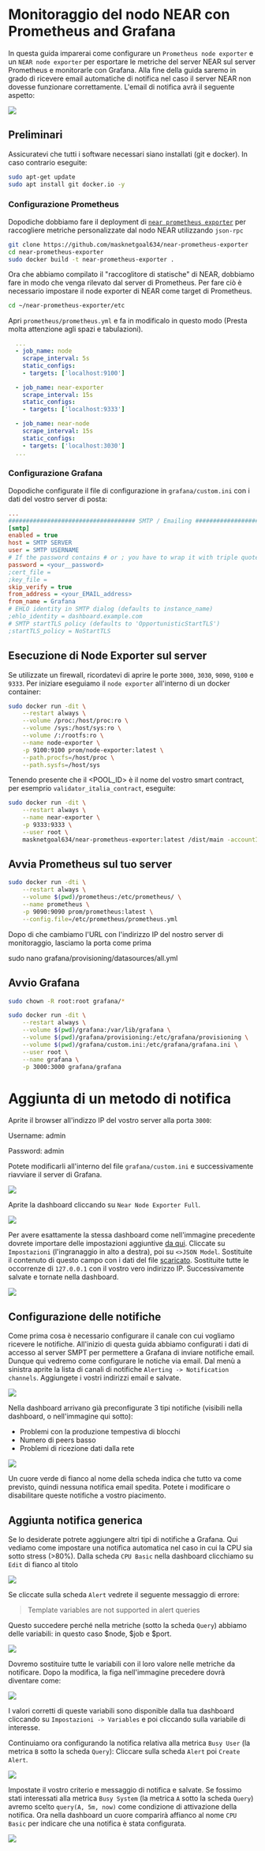 # Monitoraggio del nodo NEAR con Prometheus and Grafana
In questa guida imparerai come configurare un `Prometheus node exporter` e un `NEAR node exporter` per esportare le metriche del server NEAR sul server Prometheus e monitorarle con Grafana. Alla fine della guida saremo in grado di ricevere email automatiche di notifica nel caso il server NEAR non dovesse funzionare correttamente. L'email di notifica avrà il seguente aspetto:

![](./immagini/grafana0.png?raw=true) 
## Preliminari
Assicuratevi che tutti i software necessari siano installati (git e docker). In caso contrario eseguite:
```bash
sudo apt-get update
sudo apt install git docker.io -y
```
### Configurazione Prometheus
Dopodiche dobbiamo fare il deployment di [`near prometheus exporter`](https://github.com/masknetgoal634/near-prometheus-exporter) per raccogliere metriche personalizzate dal nodo NEAR utilizzando `json-rpc`
```bash
git clone https://github.com/masknetgoal634/near-prometheus-exporter
cd near-prometheus-exporter
sudo docker build -t near-prometheus-exporter .
```
Ora che abbiamo compilato il "raccoglitore di statische" di NEAR, dobbiamo fare in modo che venga rilevato dal server di Prometheus. Per fare ciò è necessario impostare il node exporter di NEAR come target di Prometheus.

```bash
cd ~/near-prometheus-exporter/etc
```
Apri `prometheus/prometheus.yml` e fa in modificalo in questo modo (Presta molta attenzione agli spazi e tabulazioni).
```yml
  ...
  - job_name: node
    scrape_interval: 5s
    static_configs:
    - targets: ['localhost:9100']

  - job_name: near-exporter
    scrape_interval: 15s
    static_configs:
    - targets: ['localhost:9333']

  - job_name: near-node
    scrape_interval: 15s
    static_configs:
    - targets: ['localhost:3030']
  ...
```
### Configurazione Grafana
Dopodiche configurate il file di configurazione in `grafana/custom.ini` con i dati del vostro server di posta:
```ini
...
#################################### SMTP / Emailing ##########################
[smtp]
enabled = true
host = SMTP SERVER
user = SMTP USERNAME
# If the password contains # or ; you have to wrap it with triple quotes. Ex """#password;"""
password = <your__password>
;cert_file =
;key_file =
skip_verify = true
from_address = <your_EMAIL_address>
from_name = Grafana
# EHLO identity in SMTP dialog (defaults to instance_name)
;ehlo_identity = dashboard.example.com
# SMTP startTLS policy (defaults to 'OpportunisticStartTLS') 
;startTLS_policy = NoStartTLS

```
## Esecuzione di Node Exporter sul server
Se utilizzate un firewall, ricordatevi di aprire le porte `3000`, `3030`, `9090`, `9100` e `9333`. Per iniziare eseguiamo il `node exporter` all'interno di un docker container:

```bash
sudo docker run -dit \
    --restart always \
    --volume /proc:/host/proc:ro \
    --volume /sys:/host/sys:ro \
    --volume /:/rootfs:ro \
    --name node-exporter \
    -p 9100:9100 prom/node-exporter:latest \
    --path.procfs=/host/proc \
    --path.sysfs=/host/sys
```

Tenendo presente che il <POOL_ID> è il nome del vostro smart contract, per esemprio `validator_italia_contract`, eseguite:
```bash
sudo docker run -dit \
    --restart always \
    --name near-exporter \
    -p 9333:9333 \
    --user root \
    masknetgoal634/near-prometheus-exporter:latest /dist/main -accountId  <POOL_ID> -url http://<IL_TUO_INDIRIZZO_IP>:3030
```

## Avvia Prometheus sul tuo server
```bash
sudo docker run -dti \
    --restart always \
    --volume $(pwd)/prometheus:/etc/prometheus/ \
    --name prometheus \
    -p 9090:9090 prom/prometheus:latest \
    --config.file=/etc/prometheus/prometheus.yml
```

Dopo di che cambiamo l'URL con l'indirizzo IP del nostro server di monitoraggio, lasciamo la porta come prima

sudo nano grafana/provisioning/datasources/all.yml

## Avvio Grafana
```bash
sudo chown -R root:root grafana/*

sudo docker run -dit \
    --restart always \
    --volume $(pwd)/grafana:/var/lib/grafana \
    --volume $(pwd)/grafana/provisioning:/etc/grafana/provisioning \
    --volume $(pwd)/grafana/custom.ini:/etc/grafana/grafana.ini \
    --user root \
    --name grafana \
    -p 3000:3000 grafana/grafana
```
# Aggiunta di un metodo di notifica
Aprite il browser all'indizzo IP del vostro server alla porta `3000`:

Username: admin 

Password: admin

Potete modificarli all'interno del file `grafana/custom.ini` e successivamente riavviare il server di Grafana.

![](./immagini/grafana-first.png?raw=true) 

Aprite la dashboard cliccando su `Near Node Exporter Full`. 

![](./immagini/grafana-roi.png?raw=true) 

Per avere esattamente la stessa dashboard come nell'immagine precedente dovrete importare delle impostazioni aggiuntive [da qui](https://github.com/48cfu/near-documentazione/blob/master/dati/grafana-near-dashboard.json). Cliccate su `Impostazioni` (l'ingranaggio in alto a destra), poi su `<>JSON Model`. Sostituite il contenuto di questo campo con i dati del file [scaricato](https://github.com/48cfu/near-documentazione/blob/master/dati/grafana-near-dashboard.json). Sostituite tutte le occorrenze di `127.0.0.1` con il vostro vero indirizzo IP.  Successivamente salvate e tornate nella dashboard.

![](./immagini/grafana-json.png?raw=true) 

## Configurazione delle notifiche
Come prima cosa è necessario configurare il canale con cui vogliamo ricevere le notifiche. All'inizio di questa guida abbiamo configurati i dati di accesso al server SMPT per permettere a Grafana di inviare notifiche email. Dunque qui vedremo come configurare le notiche via email. Dal menù a sinistra aprite la lista di canali di notifiche `Alerting -> Notification channels`. Aggiungete i vostri indirizzi email e salvate.

![](./immagini/grafana-alert-roi.png?raw=true) 

Nella dashboard arrivano già preconfigurate 3 tipi notifiche (visibili nella dashboard, o nell'immagine qui sotto):
- Problemi con la produzione tempestiva di blocchi
- Numero di peers basso
- Problemi di ricezione dati dalla rete

![](./immagini/grafana-prenotifiche.png?raw=true) 

Un cuore verde di fianco al nome della scheda indica che tutto va come previsto, quindi nessuna notifica email spedita. Potete i modificare o disabilitare queste notifiche a vostro piacimento.

## Aggiunta notifica generica
Se lo desiderate potrete aggiungere altri tipi di notifiche a Grafana. Qui vediamo come impostare una notifica automatica nel caso in cui la CPU sia sotto stress (>80%).
Dalla scheda `CPU Basic` nella dashboard clicchiamo su `Edit` di fianco al titolo

![](./immagini/grafana-cpubasic.png?raw=true) 

Se cliccate sulla scheda `Alert` vedrete il seguente messaggio di errore:
>Template variables are not supported in alert queries

Questo succedere perché nella metriche (sotto la scheda `Query`) abbiamo delle variabili: in questo caso $node, $job e $port. 

![](./immagini/grafana-variables.png?raw=true) 

Dovremo sostituire tutte le variabili con il loro valore nelle metriche da notificare. Dopo la modifica, la figa nell'immagine precedere dovrà diventare come:

![](./immagini/grafana-novariables.png?raw=true) 

I valori corretti di queste variabili sono disponible dalla tua dashboard cliccando su `Impostazioni -> Variables` e poi cliccando sulla variabile di interesse. 

Continuiamo ora configurando la notifica relativa alla metrica `Busy User` (la metrica `B` sotto la scheda `Query`): Cliccare sulla scheda `Alert` poi `Create Alert`.

![](./immagini/grafana-alert-cpu.png?raw=true) 

Impostate il vostro criterio e messaggio di notifica e salvate. Se fossimo stati interessati alla metrica `Busy System` (la metrica `A` sotto la scheda `Query`) avremo scelto `query(A, 5m, now)` come condizione di attivazione della notifica. Ora nella dashboard un cuore comparirà affianco al nome `CPU Basic` per indicare che una notifica è stata configurata.

![](./immagini/grafana-finalcpu.png?raw=true) 

